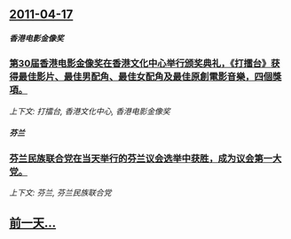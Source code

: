 ## [2011-04-17](/news/2011/04/17/index.md)

##### 香港电影金像奖
### [ 第30届香港电影金像奖在香港文化中心举行颁奖典礼，《打擂台》获得最佳影片、最佳男配角、最佳女配角及最佳原創電影音樂，四個獎項。](/news/2011/04/17/第30届香港电影金像奖在香港文化中心举行颁奖典礼-打擂台-获得最佳影片-最佳男配角-最佳女配角及最佳原創電影音樂-四.md)
_上下文: 打擂台, 香港文化中心, 香港电影金像奖_

##### 芬兰
### [ 芬兰民族联合党在当天举行的芬兰议会选举中获胜，成为议会第一大党。](/news/2011/04/17/芬兰民族联合党在当天举行的芬兰议会选举中获胜-成为议会第一大党.md)
_上下文: 芬兰, 芬兰民族联合党_

## [前一天...](/news/2011/04/16/index.md)

